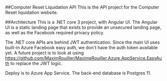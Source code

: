 ##Computer Reset Liquidation API
This is the API project for the Computer Reset liquidation website.

##Architecture
This is a .NET core 3 project, with Angular UI. The Angular UI is a static landing page that exists to provide an unsecured landing page, as well as the Facebook required privacy policy.

The .NET core APIs are behind JWT authentication. Since the main UI uses built-in Azure Facebook easy auth, we don't have the auth token available yet. A future project is to look at using https://github.com/MaximRouiller/MaximeRouiller.Azure.AppService.EasyAuth to replace the JWT logic.

Deploy is to Azure App Service. The back-end database is Postgres 11.